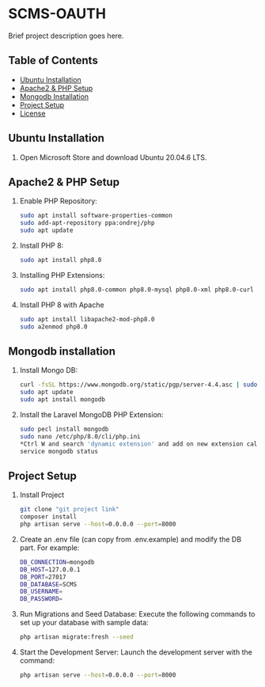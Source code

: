 # SCMS-OAUTH

Brief project description goes here.

## Table of Contents

- [Ubuntu Installation](#ubuntu-installation)
- [Apache2 & PHP Setup](#apache2-php-setup)
- [Mongodb Installation](#mongodb-installation)
- [Project Setup](#project-setup)
- [License](#license)

## Ubuntu Installation

1. Open Microsoft Store and download Ubuntu 20.04.6 LTS.

## Apache2 & PHP Setup

1. Enable PHP Repository:

    ```bash
    sudo apt install software-properties-common
    sudo add-apt-repository ppa:ondrej/php
    sudo apt update    
    ```

2. Install PHP 8:

    ```bash
    sudo apt install php8.0
    ```

3. Installing PHP Extensions:

    ```bash
    sudo apt install php8.0-common php8.0-mysql php8.0-xml php8.0-curl php8.0-gd php8.0-imagick php8.0-cli php8.0-dev php8.0-imap php8.0-mbstring php8.0-opcache php8.0-soap php8.0-zip php8.0-mongodb -y
    ```

4. Install PHP 8 with Apache
    ```bash
    sudo apt install libapache2-mod-php8.0 
    sudo a2enmod php8.0 
    ```

## Mongodb installation

1. Install Mongo DB:

    ```bash
    curl -fsSL https://www.mongodb.org/static/pgp/server-4.4.asc | sudo apt-key add -
    sudo apt update
    sudo apt install mongodb
    ```

2. Install the Laravel MongoDB PHP Extension:

    ```bash
    sudo pecl install mongodb
    sudo nano /etc/php/8.0/cli/php.ini
    *Ctrl W and search 'dynamic extension' and add on new extension call extension=mongodb.so
    service mongodb status
    ```

## Project Setup

1. Install Project

    ```bash
    git clone "git project link"
    composer install
    php artisan serve --host=0.0.0.0 --port=8000
    ```

2. Create an .env file (can copy from .env.example) and modify the DB part. For example:

    ```bash
    DB_CONNECTION=mongodb
    DB_HOST=127.0.0.1
    DB_PORT=27017
    DB_DATABASE=SCMS
    DB_USERNAME=
    DB_PASSWORD=
    ```

3. Run Migrations and Seed Database:
Execute the following commands to set up your database with sample data:

    ```bash
    php artisan migrate:fresh --seed
    ```

4. Start the Development Server:
Launch the development server with the command:

    ```bash
    php artisan serve --host=0.0.0.0 --port=8000
    ```